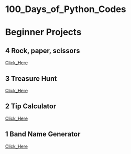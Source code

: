 # 100_Days_of_Python_Codes

# Beginner Projects

## 4 Rock, paper, scissors
[Click_Here](https://replit.com/@reyhanshayeste/rock-paper-scissors-start-1?v=1)

## 3 Treasure Hunt
[Click_Here](https://replit.com/@reyhanshayeste/treasure-island-start?v=1)

## 2 Tip Calculator
[Click_Here](https://replit.com/@reyhanshayeste/tip-calculator-start?v=1_blank)


## 1 Band Name Generator
[Click_Here](https://replit.com/@reyhanshayeste/band-name-generator-start?v=1)
